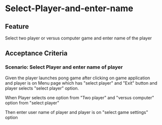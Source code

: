 # Select-Player-and-enter-name

## Feature

Select two player or versus computer game 
and enter name of the player

## Acceptance Criteria

### Scenario: Select Player and enter name of player

  Given the player launches pong game after clicking 
  on game application and player is on Menu page which 
  has "select player" and "Exit" button and player selects 
  "select player" option.

  When Player selects one option from "Two player" and 
  "versus computer" option from "select player"

  Then enter user name of player and player is on 
  "select game settings" option
